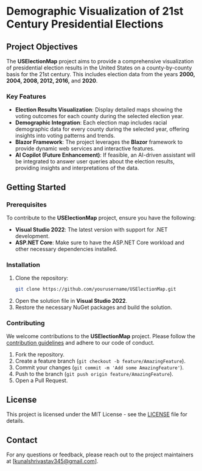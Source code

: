 # Demographic Visualization of 21st Century Presidential Elections

## Project Objectives

The **USElectionMap** project aims to provide a comprehensive visualization of presidential election results in the United States on a county-by-county basis for the 21st century. This includes election data from the years **2000, 2004, 2008, 2012, 2016,** and **2020**.

### Key Features

- **Election Results Visualization**: Display detailed maps showing the voting outcomes for each county during the selected election year.
- **Demographic Integration**: Each election map includes racial demographic data for every county during the selected year, offering insights into voting patterns and trends.
- **Blazor Framework**: The project leverages the **Blazor** framework to provide dynamic web services and interactive features.
- **AI Copilot (Future Enhancement)**: If feasible, an AI-driven assistant will be integrated to answer user queries about the election results, providing insights and interpretations of the data.

## Getting Started

### Prerequisites

To contribute to the **USElectionMap** project, ensure you have the following:

- **Visual Studio 2022**: The latest version with support for .NET development.
- **ASP.NET Core**: Make sure to have the ASP.NET Core workload and other necessary dependencies installed.

### Installation

1. Clone the repository:
   ```bash
   git clone https://github.com/yourusername/USElectionMap.git
   ```
2. Open the solution file in **Visual Studio 2022**.
3. Restore the necessary NuGet packages and build the solution.

### Contributing

We welcome contributions to the **USElectionMap** project. Please follow the [contribution guidelines](CONTRIBUTING.md) and adhere to our code of conduct.

1. Fork the repository.
2. Create a feature branch (`git checkout -b feature/AmazingFeature`).
3. Commit your changes (`git commit -m 'Add some AmazingFeature'`).
4. Push to the branch (`git push origin feature/AmazingFeature`).
5. Open a Pull Request.

## License

This project is licensed under the MIT License - see the [LICENSE](LICENSE) file for details.

## Contact

For any questions or feedback, please reach out to the project maintainers at [kunalshrivastav345@gmail.com].
